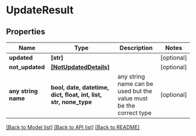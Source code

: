 # UpdateResult


## Properties
Name | Type | Description | Notes
------------ | ------------- | ------------- | -------------
**updated** | **[str]** |  | [optional] 
**not_updated** | [**[NotUpdatedDetails]**](NotUpdatedDetails.md) |  | [optional] 
**any string name** | **bool, date, datetime, dict, float, int, list, str, none_type** | any string name can be used but the value must be the correct type | [optional]

[[Back to Model list]](../README.md#documentation-for-models) [[Back to API list]](../README.md#documentation-for-api-endpoints) [[Back to README]](../README.md)



